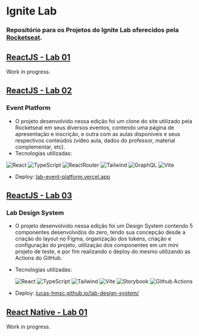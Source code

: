 # Ignite Lab

### Repositório para os Projetos do Ignite Lab oferecidos pela [Rocketseat](https://rocketseat.com.br/).

## [ReactJS - Lab 01](https://github.com/Lucas-HMSC/ignite-lab/tree/main/reactjs-lab-01)
Work in progress.

## [ReactJS - Lab 02](https://github.com/Lucas-HMSC/ignite-lab/tree/main/reactjs-lab-02)
### Event Platform
* O projeto desenvolvido nessa edição foi um clone do site utilizado pela Rocketseat em seus diversos eventos, contendo uma página de apresentação e inscrição, e outra com as aulas disponíveis e seus respectivos conteúdos (vídeo aula, dados do professor, material complementar, etc).
* Tecnologias utilizadas: 

![React](https://img.shields.io/badge/React-20232A?style=for-the-badge&logo=react&logoColor=61DAFB)
![TypeScript](https://img.shields.io/badge/TypeScript-007ACC?style=for-the-badge&logo=typescript&logoColor=white)
![ReactRouter](https://img.shields.io/badge/React_Router-CA4245?style=for-the-badge&logo=react-router&logoColor=white)
![Tailwind](	https://img.shields.io/badge/Tailwind_CSS-38B2AC?style=for-the-badge&logo=tailwind-css&logoColor=white)
![GraphQL](https://img.shields.io/badge/graphql-000000?style=for-the-badge&logo=graphql)
![Vite](https://img.shields.io/badge/vite-ffffff?style=for-the-badge&logo=vite)
* Deploy: [lab-event-platform.vercel.app](https://lab-event-platform.vercel.app/)

## [ReactJS - Lab 03](https://github.com/Lucas-HMSC/ignite-lab/tree/main/reactjs-lab-03)
### Lab Design System
* O projeto desenvolvido nessa edição foi um Design System contendo 5 componentes desenvolvidos do zero, tendo sua concepção desde a criação do layout no Figma, organização dos tokens, criação e configuração do projeto, utilização dos componentes em um mini projeto de teste, e por fim realizando o deploy do mesmo utilizando as Actions do GitHub.
* Tecnologias utilizadas: 

    ![React](https://img.shields.io/badge/React-20232A?style=for-the-badge&logo=react&logoColor=61DAFB)
    ![TypeScript](https://img.shields.io/badge/TypeScript-007ACC?style=for-the-badge&logo=typescript&logoColor=white)
    ![Tailwind](	https://img.shields.io/badge/Tailwind_CSS-38B2AC?style=for-the-badge&logo=tailwind-css&logoColor=white)
    ![Vite](https://img.shields.io/badge/vite-ffffff?style=for-the-badge&logo=vite)
    ![Storybook](https://img.shields.io/badge/storybook-ffffff?style=for-the-badge&logo=storybook)
    ![Github Actions](https://img.shields.io/badge/github%20actions-000000?style=for-the-badge&logo=github)
* Deploy: [lucas-hmsc.github.io/lab-design-system/](https://lucas-hmsc.github.io/lab-design-system/)

## [React Native - Lab 01](https://github.com/Lucas-HMSC/ignite-lab/tree/main/react-native-lab-01)
Work in progress.
